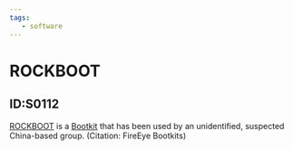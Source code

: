 ```yaml
---
tags:
   - software
---
```

# ROCKBOOT
## ID:S0112
[ROCKBOOT](software/S0112) is a [Bootkit](techniques/T1542/003) that has been used by an unidentified, suspected China-based group. (Citation: FireEye Bootkits)
